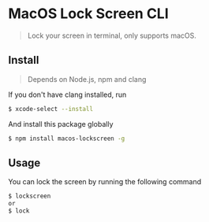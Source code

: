 # MacOS Lock Screen CLI

> Lock your screen in terminal, only supports macOS.

## Install

> Depends on Node.js, npm and clang

If you don't have clang installed, run

```sh
$ xcode-select --install
```

And install this package globally

```sh
$ npm install macos-lockscreen -g
```

## Usage

You can lock the screen by running the following command

```sh
$ lockscreen
or
$ lock
```
